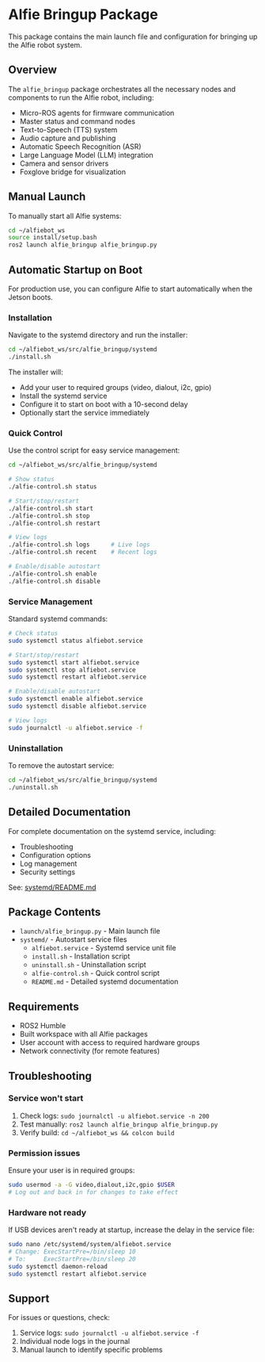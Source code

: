 # Alfie Bringup Package

This package contains the main launch file and configuration for bringing up the Alfie robot system.

## Overview

The `alfie_bringup` package orchestrates all the necessary nodes and components to run the Alfie robot, including:

- Micro-ROS agents for firmware communication
- Master status and command nodes
- Text-to-Speech (TTS) system
- Audio capture and publishing
- Automatic Speech Recognition (ASR)
- Large Language Model (LLM) integration
- Camera and sensor drivers
- Foxglove bridge for visualization

## Manual Launch

To manually start all Alfie systems:

```bash
cd ~/alfiebot_ws
source install/setup.bash
ros2 launch alfie_bringup alfie_bringup.py
```

## Automatic Startup on Boot

For production use, you can configure Alfie to start automatically when the Jetson boots.

### Installation

Navigate to the systemd directory and run the installer:

```bash
cd ~/alfiebot_ws/src/alfie_bringup/systemd
./install.sh
```

The installer will:
- Add your user to required groups (video, dialout, i2c, gpio)
- Install the systemd service
- Configure it to start on boot with a 10-second delay
- Optionally start the service immediately

### Quick Control

Use the control script for easy service management:

```bash
cd ~/alfiebot_ws/src/alfie_bringup/systemd

# Show status
./alfie-control.sh status

# Start/stop/restart
./alfie-control.sh start
./alfie-control.sh stop
./alfie-control.sh restart

# View logs
./alfie-control.sh logs      # Live logs
./alfie-control.sh recent    # Recent logs

# Enable/disable autostart
./alfie-control.sh enable
./alfie-control.sh disable
```

### Service Management

Standard systemd commands:

```bash
# Check status
sudo systemctl status alfiebot.service

# Start/stop/restart
sudo systemctl start alfiebot.service
sudo systemctl stop alfiebot.service
sudo systemctl restart alfiebot.service

# Enable/disable autostart
sudo systemctl enable alfiebot.service
sudo systemctl disable alfiebot.service

# View logs
sudo journalctl -u alfiebot.service -f
```

### Uninstallation

To remove the autostart service:

```bash
cd ~/alfiebot_ws/src/alfie_bringup/systemd
./uninstall.sh
```

## Detailed Documentation

For complete documentation on the systemd service, including:
- Troubleshooting
- Configuration options
- Log management
- Security settings

See: [systemd/README.md](systemd/README.md)

## Package Contents

- `launch/alfie_bringup.py` - Main launch file
- `systemd/` - Autostart service files
  - `alfiebot.service` - Systemd service unit file
  - `install.sh` - Installation script
  - `uninstall.sh` - Uninstallation script
  - `alfie-control.sh` - Quick control script
  - `README.md` - Detailed systemd documentation

## Requirements

- ROS2 Humble
- Built workspace with all Alfie packages
- User account with access to required hardware groups
- Network connectivity (for remote features)

## Troubleshooting

### Service won't start

1. Check logs: `sudo journalctl -u alfiebot.service -n 200`
2. Test manually: `ros2 launch alfie_bringup alfie_bringup.py`
3. Verify build: `cd ~/alfiebot_ws && colcon build`

### Permission issues

Ensure your user is in required groups:
```bash
sudo usermod -a -G video,dialout,i2c,gpio $USER
# Log out and back in for changes to take effect
```

### Hardware not ready

If USB devices aren't ready at startup, increase the delay in the service file:
```bash
sudo nano /etc/systemd/system/alfiebot.service
# Change: ExecStartPre=/bin/sleep 10
# To:     ExecStartPre=/bin/sleep 20
sudo systemctl daemon-reload
sudo systemctl restart alfiebot.service
```

## Support

For issues or questions, check:
1. Service logs: `sudo journalctl -u alfiebot.service -f`
2. Individual node logs in the journal
3. Manual launch to identify specific problems
